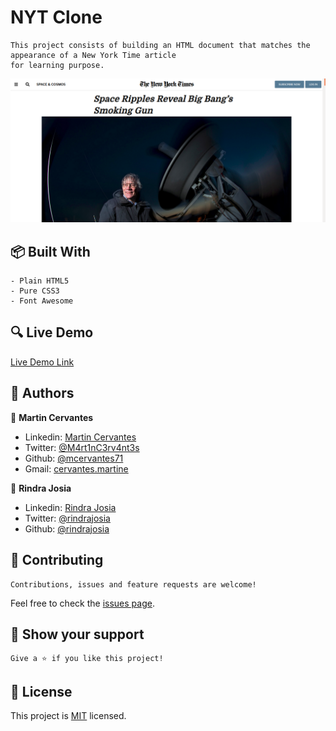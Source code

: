 # NYT Clone

    This project consists of building an HTML document that matches the appearance of a New York Time article
    for learning purpose.

![screenshot](./screenshot.png)

## :package: Built With

    - Plain HTML5
    - Pure CSS3
    - Font Awesome

## :mag: Live Demo

[Live Demo Link](https://mcervantes71.github.io/NYT_Clone1/index.html)

## :busts_in_silhouette: Authors

👤 **Martin Cervantes**

- Linkedin: [Martin Cervantes](https://www.linkedin.com/in/cervantesmartin/)
- Twitter: [@M4rt1nC3rv4nt3s](https://twitter.com/M4rt1nC3rv4nt3s)
- Github: [@mcervantes71](https://github.com/mcervantes71)
- Gmail: [cervantes.martine](mailto:cervantes.martine@gmail.com)

👤 **Rindra Josia**

* Linkedin: [Rindra Josia](https://www.linkedin.com/in/rindra-josia-99b2111a2/)
* Twitter: [@rindrajosia](https://twitter.com/josia_rindra)
* Github: [@rindrajosia](https://github.com/rindrajosia)

## 🤝 Contributing

    Contributions, issues and feature requests are welcome!

Feel free to check the [issues page](issues/).

## :star2: Show your support

    Give a ⭐️ if you like this project!

## 📝 License

This project is [MIT](lic.url) licensed.
